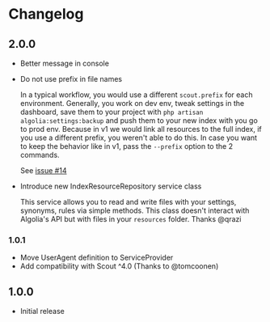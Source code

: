 # Changelog

## 2.0.0

* Better message in console
* Do not use prefix in file names

    In a typical workflow, you would use a different `scout.prefix` for
    each environment. Generally, you work on dev env, tweak settings in the
    dashboard, save them to your project with `php artisan algolia:settings:backup`
    and push them to your new index with you go to prod env.
    Because in v1 we would link all resources to the full index, if you
    use a different prefix, you weren't able to do this.
    In case you want to keep the behavior like in v1, pass the `--prefix` option
    to the 2 commands.
    
    See [issue #14](https://github.com/algolia/laravel-scout-settings/issues/14)
    
* Introduce new IndexResourceRepository service class
    
    This service allows you to read and write files with your settings,
    synonyms, rules via simple methods. This class doesn't interact with
    Algolia's API but with files in your `resources` folder.
    Thanks @qrazi
    

### 1.0.1

* Move UserAgent definition to ServiceProvider
* Add compatibility with Scout ^4.0 (Thanks to @tomcoonen)

## 1.0.0

* Initial release
